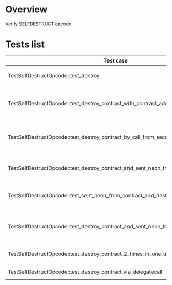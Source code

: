 # Overview

Verify SELFDESTRUCT opcode

# Tests list

| Test case                                                                              | Description                                          | XFailed |
|----------------------------------------------------------------------------------------|------------------------------------------------------|---------|
| TestSelfDestructOpcode::test_destroy                                                   | Normal contract destroy                              |         |
| TestSelfDestructOpcode::test_destroy_contract_with_contract_address_as_target          | Normal contract destroy from contract                |         |
| TestSelfDestructOpcode::test_destroy_contract_by_call_from_second_contract             | Normal destroy and from contract call                |         |
| TestSelfDestructOpcode::test_destroy_contract_and_sent_neon_from_contract_in_one_trx   | Destroy and send neon from in one transaction        |         |
| TestSelfDestructOpcode::test_sent_neon_from_contract_and_destroy_contract_in_one_trx   | Send and destroy in one transaction                  |         |
| TestSelfDestructOpcode::test_destroy_contract_and_sent_neon_to_contract_in_one_trx     | Destroy and send neon to contract in one transaction |         |
| TestSelfDestructOpcode::test_destroy_contract_2_times_in_one_trx                       | Execute opcode twice                                 |         |
| TestSelfDestructOpcode::test_destroy_contract_via_delegatecall                         | Destroy in delegatecall                              |         |
